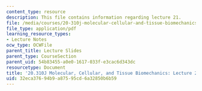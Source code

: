 ```yaml
---
content_type: resource
description: This file contains information regarding lecture 21.
file: /media/courses/20-310j-molecular-cellular-and-tissue-biomechanics-spring-2015/32eca37694b9a87595cd6a32850b6b59_MIT20_310JS15_Lecture21.pdf
file_type: application/pdf
learning_resource_types:
- Lecture Notes
ocw_type: OCWFile
parent_title: Lecture Slides
parent_type: CourseSection
parent_uid: 54b83455-a0e0-1617-033f-e3cac6d343dc
resourcetype: Document
title: '20.310J Molecular, Cellular, and Tissue Biomechanics: Lecture 21'
uid: 32eca376-94b9-a875-95cd-6a32850b6b59
---
```

